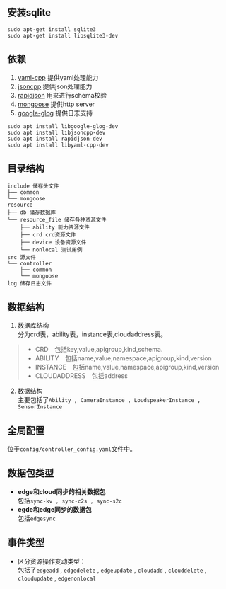 ## 安装sqlite
`sudo apt-get install sqlite3`   
`sudo apt-get install libsqlite3-dev`
## 依赖
1. [yaml-cpp](https://github.com/jbeder/yaml-cpp) 提供yaml处理能力
2. [jsoncpp](https://github.com/open-source-parsers/jsoncpp) 提供json处理能力
3. [rapidjson](https://github.com/Tencent/rapidjson) 用来进行schema校验
4. [mongoose](https://github.com/cesanta/mongoose) 提供http server  
5. [google-glog](https://github.com/google/glog) 提供日志支持
```
sudo apt install libgoogle-glog-dev
sudo apt install libjsoncpp-dev
sudo apt install rapidjson-dev 
sudo apt install libyaml-cpp-dev
```

## 目录结构
```text
include 储存头文件
├── common
└── mongoose
resource
├── db 储存数据库
└── resource_file 储存各种资源文件
    ├── ability 能力资源文件
    ├── crd crd资源文件
    ├── device 设备资源文件
    └── nonlocal 测试用例
src 源文件
└── controller
    ├── common
    └── mongoose
log 储存日志文件
```
## 数据结构
1. 数据库结构  
分为crd表，ability表，instance表,cloudaddress表。  
> - CRD&emsp;包括key,value,apigroup,kind,schema.  
> - ABILITY&emsp;包括name,value,namespace,apigroup,kind,version
> - INSTANCE&emsp;包括name,value,namespace,apigroup,kind,version
> - CLOUDADDRESS&emsp;包括address
2. 数据结构  
主要包括了`Ability , CameraInstance , LoudspeakerInstance , SensorInstance`

## 全局配置
位于`config/controller_config.yaml`文件中。

## 数据包类型
- **edge和cloud同步的相关数据包**  
包括`sync-kv , sync-c2s , sync-s2c`
- **egde和edge同步的数据包**   
包括`edgesync`

## 事件类型
- 区分资源操作变动类型：  
包括了`edgeadd` , `edgedelete` , `edgeupdate` , `cloudadd` , `clouddelete` , `cloudupdate` , `edgenonlocal`

